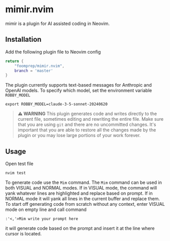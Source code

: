 # mimir.nvim
mimir is a plugin for AI assisted coding in Neovim.

## Installation
Add the following plugin file to Neovim config
```robby.lua
return {
    "foomprep/mimir.nvim",
    branch = 'master'
}
```
The plugin currently supports text-based messages for Anthropic and OpenAI models.  To specify which model, set the environment variable `ROBBY_MODEL`
```
export ROBBY_MODEL=claude-3-5-sonnet-20240620
```

> **⚠️ WARNING**
> This plugin generates code and writes directly to the current file, sometimes editing and rewriting the entire file. Make sure that you are using `git` and there are no uncommitted changes.  It's important that you are able to restore all the changes made by the plugin or you may lose large portions of your work forever. 

## Usage
Open test file
```
nvim test 
```
To generate code use the `Mim` command.  The `Mim` command can be used in both VISUAL and NORMAL modes.  If in VISUAL mode, the command will 
yank whatever lines are highlighted and replace based on prompt.  If in NORMAL mode it will yank all lines in the current buffer and replace them. To start off
generating code from scratch without any context, enter VISUAL mode on empty line and call command
```
:'<,'>Mim write your prompt here
```
it will generate code based on the prompt and insert it at the line where cursor is located.

